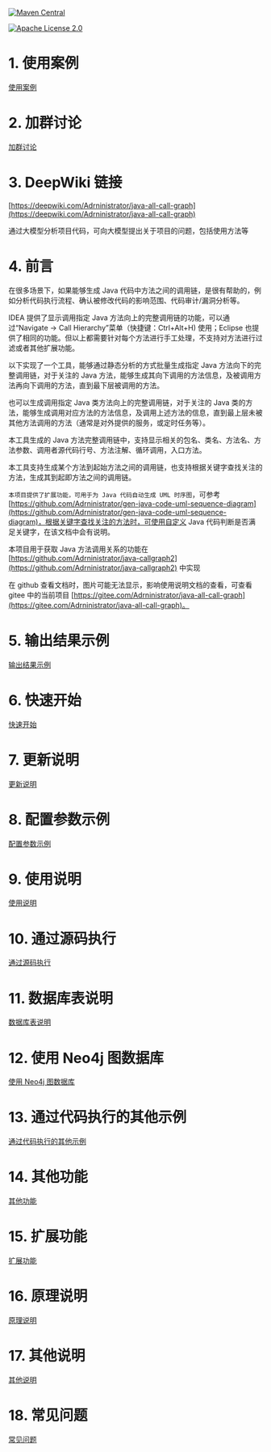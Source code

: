 [![Maven Central](https://img.shields.io/maven-central/v/com.github.adrninistrator/java-all-call-graph.svg)](https://search.maven.org/artifact/com.github.adrninistrator/java-all-call-graph/)

[![Apache License 2.0](https://img.shields.io/badge/license-Apache%20License%202.0-green.svg)](https://github.com/Adrninistrator/java-all-call-graph/blob/master/LICENSE)

# 1. 使用案例

[使用案例](use_cases.md)

# 2. 加群讨论

[加群讨论](group_discussions.md)

# 3. DeepWiki 链接

[https://deepwiki.com/Adrninistrator/java-all-call-graph](https://deepwiki.com/Adrninistrator/java-all-call-graph)

通过大模型分析项目代码，可向大模型提出关于项目的问题，包括使用方法等

# 4. 前言

在很多场景下，如果能够生成 Java 代码中方法之间的调用链，是很有帮助的，例如分析代码执行流程、确认被修改代码的影响范围、代码审计/漏洞分析等。

IDEA 提供了显示调用指定 Java 方法向上的完整调用链的功能，可以通过“Navigate -> Call Hierarchy”菜单（快捷键：Ctrl+Alt+H) 使用；Eclipse 也提供了相同的功能。但以上都需要针对每个方法进行手工处理，不支持对方法进行过滤或者其他扩展功能。

以下实现了一个工具，能够通过静态分析的方式批量生成指定 Java 方法向下的完整调用链，对于关注的 Java 方法，能够生成其向下调用的方法信息，及被调用方法再向下调用的方法，直到最下层被调用的方法。

也可以生成调用指定 Java 类方法向上的完整调用链，对于关注的 Java 类的方法，能够生成调用对应方法的方法信息，及调用上述方法的信息，直到最上层未被其他方法调用的方法（通常是对外提供的服务，或定时任务等）。

本工具生成的 Java 方法完整调用链中，支持显示相关的包名、类名、方法名、方法参数、调用者源代码行号、方法注解、循环调用，入口方法。

本工具支持生成某个方法到起始方法之间的调用链，也支持根据关键字查找关注的方法，生成其到起即方法之间的调用链。

`本项目提供了扩展功能，可用于为 Java 代码自动生成 UML 时序图`，可参考 [https://github.com/Adrninistrator/gen-java-code-uml-sequence-diagram](https://github.com/Adrninistrator/gen-java-code-uml-sequence-diagram)，根据关键字查找关注的方法时，可使用自定义 Java 代码判断是否满足关键字，在该文档中会有说明。

本项目用于获取 Java 方法调用关系的功能在 [https://github.com/Adrninistrator/java-callgraph2](https://github.com/Adrninistrator/java-callgraph2) 中实现

在 github 查看文档时，图片可能无法显示，影响使用说明文档的查看，可查看 gitee 中的当前项目 [https://gitee.com/Adrninistrator/java-all-call-graph](https://gitee.com/Adrninistrator/java-all-call-graph)。

# 5. 输出结果示例

[输出结果示例](output_example.md)

# 6. 快速开始

[快速开始](quick_start.md)

# 7. 更新说明

[更新说明](change_log.md)

# 8. 配置参数示例

[配置参数示例](config_example.md)

# 9. 使用说明

[使用说明](how_to_use.md)

# 10. 通过源码执行

[通过源码执行](run_by_code.md)

# 11. 数据库表说明

[数据库表说明](db_tables.md)

# 12. 使用 Neo4j 图数据库

[使用 Neo4j 图数据库](use_neo4j.md)

# 13. 通过代码执行的其他示例

[通过代码执行的其他示例](run_by_code_example.md)

# 14. 其他功能

[其他功能](other_functions.md)

# 15. 扩展功能

[扩展功能](extensions.md)

# 16. 原理说明

[原理说明](how_to_implementation.md)

# 17. 其他说明

[其他说明](other_instructions.md)

# 18. 常见问题

[常见问题](question_answer.md)
